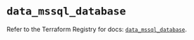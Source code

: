 # `data_mssql_database`

Refer to the Terraform Registry for docs: [`data_mssql_database`](https://registry.terraform.io/providers/pgssoft/mssql/0.6.0/docs/data-sources/database).
